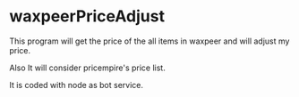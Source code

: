# waxpeerPriceAdjust

This program will get the price of the all items in waxpeer and will adjust my price.

Also It will consider pricempire's price list.

It is coded with node as bot service.